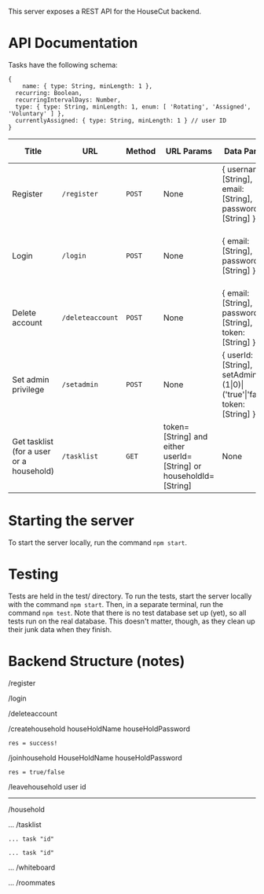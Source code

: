 This server exposes a REST API for the HouseCut backend.


# API Documentation

Tasks have the following schema:
~~~
{
	name: { type: String, minLength: 1 },
  recurring: Boolean,
  recurringIntervalDays: Number,
  type: { type: String, minLength: 1, enum: [ 'Rotating', 'Assigned', 'Voluntary' ] },
  currentlyAssigned: { type: String, minLength: 1 } // user ID
}
~~~

| Title | URL | Method | URL Params | Data Params | Success Response | Error Response | Notes |
| ----- | --- | ------ | ---------- | ----------- | ---------------- | -------------- | ----- |
| Register | `/register` | `POST` | None | { username: [String], email: [String], password: [String] } | { success: true } | { success: false, message: "Explanation" } | |
| Login | `/login` | `POST` | None | { email: [String], password: [String] } | { success: true, id: [String], token: [String] } | { success: false, message: "Explanation" } | |
| Delete account | `/deleteaccount` | `POST` | None | { email: [String], password: [String], token: [String] } | { success: true } | { success: false, message: "Explanation" } | |
| Set admin privilege | `/setadmin` | `POST` | None | { userId: [String], setAdmin: (1&#124;0)&#124;('true'&#124;'false'), token: [String] } | { success: true } | { success: false, message: "Explanation" } | |
| Get tasklist (for a user or a household) | `/tasklist` | `GET` | token=[String] and either userId=[String] or householdId=[String] | None | { success: true, tasklist: [Array of Tasks] } | { success: false, message: "Explanation" } | |

# Starting the server

To start the server locally, run the command `npm start`.

# Testing

Tests are held in the test/ directory. To run the tests, start the server
locally with the command `npm start`. Then, in a separate terminal, run the
command `npm test`. Note that there is no test database set up (yet), so all
tests run on the real database. This doesn't matter, though, as they clean up
their junk data when they finish.

# Backend Structure (notes)

/register

/login

/deleteaccount

/createhousehold
	houseHoldName
	houseHoldPassword

	res = success!
/joinhousehold
	HouseHoldName
	houseHoldPassword

	res = true/false

/leavehousehold
	user id

******************************

/household

... /tasklist

	... task "id"

	... task "id"

... /whiteboard

... /roommates
